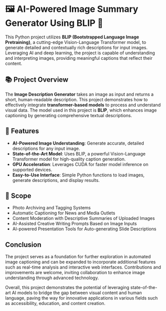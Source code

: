 # 🖼️ AI-Powered Image Summary Generator Using BLIP 🤖

This Python project utilizes **BLIP (Bootstrapped Language Image Pretraining)**, a cutting-edge Vision-Language Transformer model, to generate detailed and contextually rich descriptions for input images. Leveraging AI and deep learning, the project is capable of understanding and interpreting images, providing meaningful captions that reflect their content.

## 📚 Project Overview

The **Image Description Generator** takes an image as input and returns a short, human-readable description. This project demonstrates how to effectively integrate **transformer-based models** to process and understand visual data. The model used in this project is **BLIP**, which enhances image captioning by generating comprehensive textual descriptions.

## 🚀 Features

- **AI-Powered Image Understanding**: Generate accurate, detailed descriptions for any input image.
- **State-of-the-Art Model**: Uses BLIP, a powerful Vision-Language Transformer model for high-quality caption generation.
- **GPU Acceleration**: Leverages CUDA for faster model inference on supported devices.
- **Easy-to-Use Interface**: Simple Python functions to load images, generate descriptions, and display results.

## 📌 Scope

- Photo Archiving and Tagging Systems
- Automatic Captioning for News and Media Outlets
- Content Moderation with Descriptive Summaries of Uploaded Images
- AI-Assisted Creative Writing Prompts Based on Image Inputs
- AI-powered Presentation Tools for Auto-generating Slide Descriptions

## Conclusion

The project serves as a foundation for further exploration in automated image captioning and can be expanded to incorporate additional features such as real-time analysis and interactive web interfaces. Contributions and improvements are welcome, inviting collaboration to enhance image understanding through advanced technology.

Overall, this project demonstrates the potential of leveraging state-of-the-art AI models to bridge the gap between visual content and human language, paving the way for innovative applications in various fields such as accessibility, education, and content creation.
